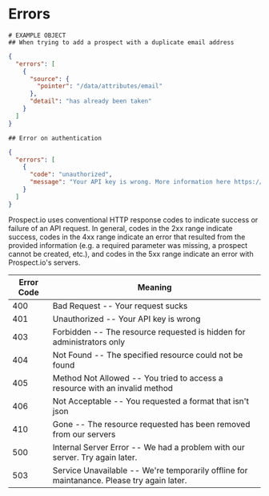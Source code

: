 # Errors

```shell
# EXAMPLE OBJECT
## When trying to add a prospect with a duplicate email address
```

```json
{
  "errors": [
    {
      "source": {
        "pointer": "/data/attributes/email"
      },
      "detail": "has already been taken"
    }
  ]
}
```
```shell
## Error on authentication
```
```json
{
  "errors": [
    {
      "code": "unauthorized",
      "message": "Your API key is wrong. More information here https://prospect.io/docs/api#authentication"
    }
  ]
}
```

Prospect.io uses conventional HTTP response codes to indicate success or failure of an API request. In general, codes in the 2xx range indicate success, codes in the 4xx range indicate an error that resulted from the provided information (e.g. a required parameter was missing, a prospect cannot be created, etc.), and codes in the 5xx range indicate an error with Prospect.io's servers.

Error Code | Meaning
---------- | -------
400 | Bad Request -- Your request sucks
401 | Unauthorized -- Your API key is wrong
403 | Forbidden -- The resource requested is hidden for administrators only
404 | Not Found -- The specified resource could not be found
405 | Method Not Allowed -- You tried to access a resource with an invalid method
406 | Not Acceptable -- You requested a format that isn't json
410 | Gone -- The resource requested has been removed from our servers
500 | Internal Server Error -- We had a problem with our server. Try again later.
503 | Service Unavailable -- We're temporarily offline for maintanance. Please try again later.
